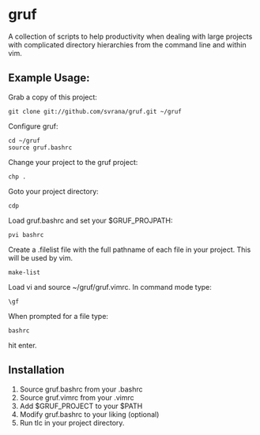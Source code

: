 gruf 
====

A collection of scripts to help productivity when dealing with
large projects with complicated directory hierarchies from the
command line and within vim.

Example Usage:
--------------

Grab a copy of this project:

	git clone git://github.com/svrana/gruf.git ~/gruf

Configure gruf:
	
	cd ~/gruf
	source gruf.bashrc

Change your project to the gruf project:

	chp .

Goto your project directory:
	
	cdp

Load gruf.bashrc and set your $GRUF_PROJPATH:
	
	pvi bashrc

Create a .filelist file with the full pathname of each file in your project.  This will be used
by vim.

	make-list

Load vi and source ~/gruf/gruf.vimrc.  In command mode type:

	\gf

When prompted for a file type:

	bashrc

hit enter.


Installation
-----

1. Source gruf.bashrc from your .bashrc
2. Source gruf.vimrc from your .vimrc
3. Add $GRUF_PROJECT to your $PATH
4. Modify gruf.bashrc to your liking (optional)
5. Run tlc in your project directory.
